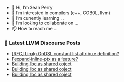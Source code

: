 - 👋 Hi, I’m Sean Perry
- 👀 I’m interested in compilers (c++, COBOL, llvm)
- 🌱 I’m currently learning ...
- 💞️ I’m looking to collaborate on ...
- 📫 How to reach me ...

<!---
s66perry/s66perry is a ✨ special ✨ repository because its `README.md` (this file) appears on your GitHub profile.
You can click the Preview link to take a look at your changes.
--->
### 📕 Latest LLVM Discourse Posts

<!-- DISCOURSE-LLVM:START -->
- [[RFC] Linalg OpDSL constant list attribute definition?](https://discourse.llvm.org/t/rfc-linalg-opdsl-constant-list-attribute-definition/80149#post_8)
- [Fexpand-inline-ptx as a feature?](https://discourse.llvm.org/t/fexpand-inline-ptx-as-a-feature/80169#post_1)
- [Building libc as shared object](https://discourse.llvm.org/t/building-libc-as-shared-object/80166#post_7)
- [Building libc as shared object](https://discourse.llvm.org/t/building-libc-as-shared-object/80166#post_6)
- [Building libc as shared object](https://discourse.llvm.org/t/building-libc-as-shared-object/80166#post_5)
<!-- DISCOURSE-LLVM:END -->
